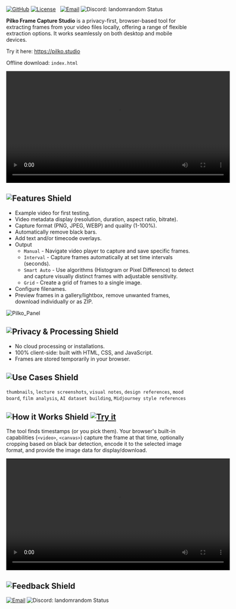 [![GitHub][github-shield]][github-url] [![License][license-shield]][license-url]   [![Email][gmail-shield]][gmail-url] ![Discord: landomrandom Status][discord-shield-static]

[github-shield]: https://img.shields.io/badge/GitHub-121727?style=for-the-badge&color=080c19&logo=github&logoColor=00c6ff
[github-url]: https://github.com/LandoNikko/Pilko-Frame-Capture-Studio

[license-shield]: https://img.shields.io/badge/License-MIT-121727?style=for-the-badge&labelColor=080c19&messageColor=e0e6f7&logo=gnu&logoColor=00c6ff
[license-url]: LICENSE

[gmail-shield]: https://img.shields.io/badge/Email-00c6ff?style=for-the-badge&color=080c19&logo=gmail&logoColor=00c6ff
[gmail-url]: landonikko@gmail.com

[discord-shield-static]: https://img.shields.io/badge/Discord-landomrandom-121727?style=for-the-badge&labelColor=080c19&messageColor=e0e6f7&logo=discord&logoColor=00c6ff

**Pilko Frame Capture Studio** is a privacy-first, browser-based tool for extracting frames from your video files locally, offering a range of flexible extraction options. It works seamlessly on both desktop and mobile devices.

Try it here: https://pilko.studio

Offline download: `index.html`

<video src="https://github.com/user-attachments/assets/77a1a585-3999-433d-a160-4b2940083120" controls width="600"></video>

## ![Features Shield][features-shield]

- Example video for first testing.
- Video metadata display (resolution, duration, aspect ratio, bitrate).
- Capture format (PNG, JPEG, WEBP) and quality (1-100%).
- Automatically remove black bars.
- Add text and/or timecode overlays.
- Output
  - `Manual` - Navigate video player to capture and save specific frames.
  - `Interval` - Capture frames automatically at set time intervals (seconds).
  - `Smart Auto` - Use algorithms (Histogram or Pixel Difference) to detect and capture visually distinct frames with adjustable sensitivity.
  - `Grid` - Create a grid of frames to a single image.
- Configure filenames.
- Preview frames in a gallery/lightbox, remove unwanted frames, download individually or as ZIP.

![Pilko_Panel](https://github.com/user-attachments/assets/46d4e68b-6992-43e3-83b4-92b56397703b)

[features-shield]: https://img.shields.io/badge/Features-00c6ff?style=for-the-badge&color=121727

## ![Privacy & Processing Shield][processing-shield]

- No cloud processing or installations.
- 100% client-side: built with HTML, CSS, and JavaScript.
- Frames are stored temporarily in your browser.

[processing-shield]: https://img.shields.io/badge/Privacy%20&%20Processing-00c6ff?style=for-the-badge&color=121727

## ![Use Cases Shield][use-cases-shield]

`thumbnails`, `lecture screenshots`, `visual notes`, `design references`, `mood board`, `film analysis`, `AI dataset building`, `Midjourney style references`

[use-cases-shield]: https://img.shields.io/badge/Use_Cases-00c6ff?style=for-the-badge&color=121727

## ![How it Works Shield][how-it-works-shield] [![Try it][demo-shield]][demo-url]

The tool finds timestamps (or you pick them). Your browser's built-in capabilities (`<video>`, `<canvas>`) capture the frame at that time, optionally cropping based on black bar detection, encode it to the selected image format, and provide the image data for display/download.

[how-it-works-shield]: https://img.shields.io/badge/How_it_Works-00c6ff?style=for-the-badge&color=121727

[demo-shield]: https://img.shields.io/badge/Try_it-00c6ff?style=for-the-badge&color=080c19
[demo-url]: [URL](https://pilko.studio)

<video src="https://github.com/user-attachments/assets/16b17ae7-c46b-4b34-b45b-593505b835f5" controls width="600"></video>

## ![Feedback Shield][feedback-shield]

[![Email][gmail-shield]][gmail-url] ![Discord: landomrandom Status][discord-shield-static]

[feedback-shield]: https://img.shields.io/badge/Feedback-242c44?style=for-the-badge&color=121727&logo=github&logoColor=00c6ff